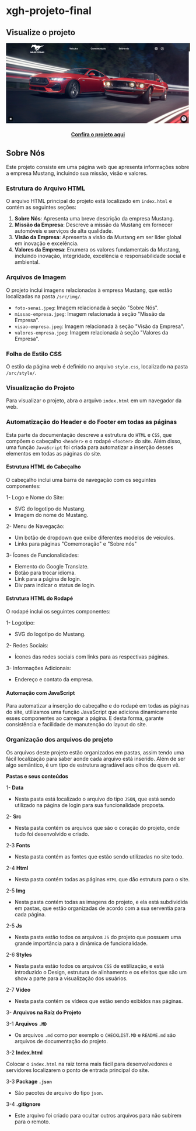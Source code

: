 # xgh-projeto-final

## Visualize o projeto 

![Imagem do projeto finalizado](src/img/print.PNG)

<h4 align="center"><a href="https://2024-1s-senai-sp-fe.github.io/xgh-projeto-final/">Confira o projeto aqui</a></h4>


## Sobre Nós

Este projeto consiste em uma página web que apresenta informações sobre a empresa Mustang, incluindo sua missão, visão e valores.

### Estrutura do Arquivo HTML

O arquivo HTML principal do projeto está localizado em `index.html` e contém as seguintes seções:

1. **Sobre Nós**: Apresenta uma breve descrição da empresa Mustang.
2. **Missão da Empresa**: Descreve a missão da Mustang em fornecer automóveis e serviços de alta qualidade.
3. **Visão da Empresa**: Apresenta a visão da Mustang em ser líder global em inovação e excelência.
4. **Valores da Empresa**: Enumera os valores fundamentais da Mustang, incluindo inovação, integridade, excelência e responsabilidade social e ambiental.

### Arquivos de Imagem

O projeto inclui imagens relacionadas à empresa Mustang, que estão localizadas na pasta `/src/img/`.

- `foto-senai.jpeg`: Imagem relacionada à seção "Sobre Nós".
- `missao-empresa.jpeg`: Imagem relacionada à seção "Missão da Empresa".
- `visao-empresa.jpeg`: Imagem relacionada à seção "Visão da Empresa".
- `valores-empresa.jpeg`: Imagem relacionada à seção "Valores da Empresa".

### Folha de Estilo CSS

O estilo da página web é definido no arquivo `style.css`, localizado na pasta `/src/style/`.

### Visualização do Projeto

Para visualizar o projeto, abra o arquivo `index.html` em um navegador da web.


### Automatização do Header e do Footer em todas as páginas

Esta parte da  documentação descreve a estrutura do `HTML` e `CSS`, que compõem o cabeçalho `<header>` e o rodapé `<footer>` do site. Além disso, uma função `JavaScript` foi criada para automatizar a inserção desses elementos em todas as páginas do site.

#### Estrutura HTML do Cabeçalho

O cabeçalho inclui uma barra de navegação com os seguintes componentes:

1- Logo e Nome do Site:

- SVG do logotipo do Mustang.
- Imagem do nome do Mustang.

2- Menu de Navegação:

- Um botão de dropdown que exibe diferentes modelos de veículos.
- Links para páginas "Comemoração" e "Sobre nós"

3- Ícones de Funcionalidades:

- Elemento do Google Translate.
- Botão para trocar idioma.
- Link para a página de login.
- Div para indicar o status de login.

#### Estrutura HTML do Rodapé

O rodapé inclui os seguintes componentes:

1- Logotipo:

- SVG do logotipo do Mustang.

2- Redes Sociais:

- Ícones das redes sociais com links para as respectivas páginas.

3- Informações Adicionais:

- Endereço e contato da empresa.

#### Automação com JavaScript

Para automatizar a inserção do cabeçalho e do rodapé em todas as páginas do site, utilizamos uma função JavaScript que adiciona dinamicamente esses componentes ao carregar a página. E desta forma, garante consistência e facilidade de manutenção do layout do site.


### Organização dos arquivos do projeto


Os arquivos deste projeto estão organizados em pastas, assim tendo uma fácil localização para saber aonde cada arquivo está inserido. Além de ser algo semântico, é um tipo de estrutura agradável aos olhos de quem vê.

 **Pastas e seus conteúdos**

1- **Data**

- Nesta pasta está localizado o arquivo do tipo `JSON`, que está sendo utilizado na página de login para sua funcionalidade proposta.

2- **Src**

- Nesta pasta contém os arquivos que são o coração do projeto, onde tudo foi  desenvolvido e criado.

2-3 **Fonts**
- Nesta pasta contém as fontes que estão sendo utilizadas no site todo.

2-4 **Html**
- Nesta pasta contém todas as páginas `HTML` que dão estrutura para o site.

2-5 **Img**
- Nesta pasta contém todas as imagens do projeto, e ela está subdividida em pastas, que estão organizadas de acordo com a sua serventia para cada página.

2-5 **Js**
- Nesta pasta estão todos os arquivos `JS` do projeto que possuem uma grande importância para a dinâmica de funcionalidade.

2-6 **Styles**
- Nesta pasta estão todos os arquivos `CSS` de estilização, e está introduzido o Design, estrutura de alinhamento e os efeitos que são um show a parte para a visualização dos usuários.

2-7 **Video**
- Nesta pasta contém os vídeos que estão sendo exibidos nas páginas.


3- **Arquivos na Raíz do Projeto**

3-1 **Arquivos `.MD`**

- Os arquivos `.md` como por exemplo o `CHECKLIST.MD` e `README.md` são arquivos de documentação do projeto.

3-2 **Index.html**

Colocar o `index.html` na raiz torna mais fácil para desenvolvedores e servidores localizarem o ponto de entrada principal do site.

3-3 **Package `.json`**

- São pacotes de arquivo do tipo `json`.

3-4 **.gitignore**

- Este arquivo foi criado para ocultar outros arquivos para não subirem para o remoto.






